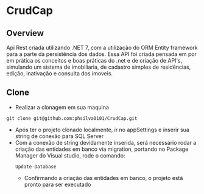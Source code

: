 # CrudCap

## Overview

Api Rest criada utilizando .NET 7, com a utilização do ORM Entity framework para a parte da persistência dos dados. 
Essa API foi criada pensada em por em prática os conceitos e boas práticas do .net e de criação de API's, simulando um sistema de imobiliaria, de cadastro simples de residências, edição, inativação e consulta dos imoveis.

## Clone

* Realizar a clonagem em sua maquina
```
git clone git@github.com:phsilva0101/CrudCap.git
```

* Após ter o projeto clonado localmente, ir no appSettings e inserir sua string de conexão para SQL Server
* Com a conexão de string devidamente inserida, será necessário rodar a criação das entidades em banco via migration, portando no Package Manager do Visual studio, rode o comando:
  ```
  Update-Database
  ```
  * Confirmando a criação das entidades em banco, o projeto está pronto para ser executado 

